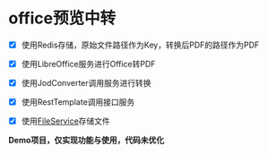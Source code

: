 # office预览中转

- [x] 使用Redis存储，原始文件路径作为Key，转换后PDF的路径作为PDF
- [x] 使用LibreOffice服务进行Office转PDF
- [x] 使用JodConverter调用服务进行转换
- [x] 使用RestTemplate调用接口服务
- [x] 使用[FileService](https://github.com/NewGr8Player/file-service)存储文件


**Demo项目，仅实现功能与使用，代码未优化**